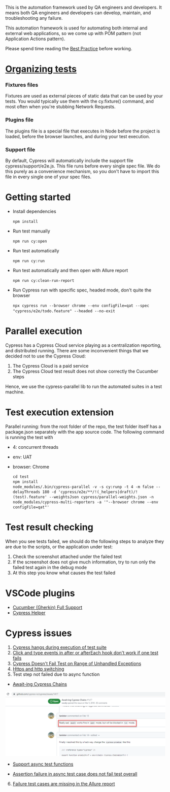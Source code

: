 This is the automation framework used by QA engineers and developers.
It means both QA engineers and developers can develop, maintain, and troubleshooting any failure.

This automation framework is used for automating both internal and external web applications, so we come up with POM pattern (not Application Actions pattern).

Please spend time reading the [Best Practice](https://docs.cypress.io/guides/references/best-practices)
before working.

# [Organizing tests](https://docs.cypress.io/guides/core-concepts/writing-and-organizing-tests)
### Fixtures files
Fixtures are used as external pieces of static data that can be used by your tests.
You would typically use them with the cy.fixture() command, and most often when you're stubbing Network Requests.

### Plugins file
The plugins file is a special file that executes in Node before the project is loaded, before the browser launches, and during your test execution.

### Support file
By default, Cypress will automatically include the support file cypress/support/e2e.js. This file runs before every single spec file.
We do this purely as a convenience mechanism, so you don't have to import this file in every single one of your spec files.

# Getting started
+ Install dependencies

    `npm install`

+ Run test manually

    `npm run cy:open`

+ Run test automatically

    `npm run cy:run`

+ Run test automatically and then open with Allure report

    `npm run cy:clean-run-report`

+ Run Cypress run with specific spec, headed mode, don't quite the browser

    `npx cypress run --browser chrome --env configFile=qat --spec "cypress/e2e/todo.feature" --headed --no-exit`

# Parallel execution
Cypress has a Cypress Cloud service playing as a centralization reporting, and distributed running.
There are some inconvenient things that we decided not to use the Cypress Cloud:
1. The Cypress Cloud is a paid service
2. The Cypress Cloud test result does not show correctly the Cucumber steps

Hence, we use the cypress-parallel lib to run the automated suites in a test machine.

# Test execution extension
Parallel running: from the root folder of the repo, the test folder itself has a package.json separately with
the app source code. The following command is running the test with

+ 4: concurrent threads
+ env: UAT
+ browser: Chrome

  ```
  cd test
  npm install
  node_modules/.bin/cypress-parallel -v -s cy:runp -t 4 -m false --delayThreads 180 -d 'cypress/e2e/**/!(_helpers|draft)/!(test).feature' --weightsJson cypress/parallel-weights.json -n node_modules/cypress-multi-reporters -a '"--browser chrome --env configFile=qat"'
  ```

# Test result checking
When you see tests failed, we should do the following steps to analyze they are due to the scripts, or the application under test:
1. Check the screenshot attached under the failed test
2. If the screenshot does not give much information, try to run only the failed test again in the debug mode
3. At this step you know what causes the test failed

# VSCode plugins
- [Cucumber (Gherkin) Full Support](https://marketplace.visualstudio.com/items?itemName=alexkrechik.cucumberautocomplete)
- [Cypress Helper](https://marketplace.visualstudio.com/items?itemName=Shelex.vscode-cy-helper)

# Cypress issues
1. [Cypress hangs during execution of test suite](https://github.com/cypress-io/cypress/issues/6695)
2. [Click and type events in after or afterEach hook don't work if one test fails](https://github.com/cypress-io/cypress/issues/2831)
3. [Cypress Doesn't Fail Test on Range of Unhandled Exceptions](https://github.com/cypress-io/cypress/issues/2487)
4. [Https and http switching](https://docs.cypress.io/guides/guides/web-security#:~:text=Because%20of%20the%20way%20Cypress,back%20to%20an%20HTTP%20site.)
5. Test step not failed due to async function
  + [Await-ing Cypress Chains](https://github.com/cypress-io/cypress/issues/1417)

  ![img.png](images/img.png)

  + [Support async test functions](https://github.com/cypress-io/cypress/issues/25832)

  + [Assertion failure in async test case does not fail test overall](https://github.com/cypress-io/cypress/issues/4742)
6. [Failure test cases are missing in the Allure report](https://github.com/Shelex/cypress-allure-plugin/issues/205)
